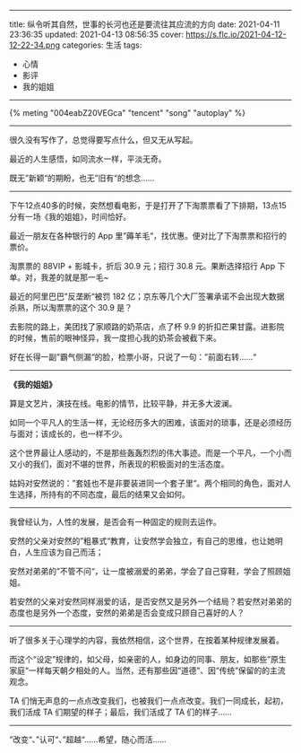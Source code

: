 ----
title: 纵令听其自然，世事的长河也还是要流往其应流的方向
date: 2021-04-11 23:36:35
updated: 2021-04-13 08:56:35
cover: https://s.flc.io/2021-04-12-12-22-34.png
categories: 生活
tags:
- 心情
- 影评
- 我的姐姐
----

{% meting "004eabZ20VEGca" "tencent" "song" "autoplay" %}

----

很久没有写作了，总觉得要写点什么，但又无从写起。

最近的人生感悟，如同流水一样，平淡无奇。

既无”新颖“的期盼，也无”旧有“的想念……

<!-- more -->

----

下午12点40多的时候，突然想看电影，于是打开了下淘票票看了下排期，13点15分有一场《我的姐姐》，时间恰好。

最近一朋友在各种银行的 App 里”薅羊毛“，找优惠。便对比了下淘票票和招行的票价。

淘票票的 88VIP + 影城卡，折后 30.9 元；招行 30.8 元。果断选择招行 App 下单。对，我差的就是那一毛~

最近的阿里巴巴”反垄断“被罚 182 亿；京东等几个大厂签署承诺不会出现大数据杀熟，所以淘票票的这个 30.9 是？

去影院的路上，美团找了家顺路的奶茶店，点了杯 9.9 的折扣芒果甘露。进影院的时候，售前的眼神怪异，我一度担心我的奶茶会被截下来。

好在长得一副”霸气侧漏“的脸，检票小哥，只说了一句：”前面右转……“

----

**《我的姐姐》**

算是文艺片，演技在线。电影的情节，比较平静，并无多大波澜。

如同一个平凡人的生活一样，无论经历多大的困难，该面对的琐事，还是必须经历与面对；该成长的，也一样不少。

这个世界最让人感动的，不是那些轰轰烈烈的伟大事迹。而是一个平凡，一个小而又小的我们，面对不堪的世界，所表现的积极面对的生活态度。

姑妈对安然说的：”套娃也不是非要装进同一个套子里“。两个相同的角色，面对人生选择，所持有的不同态度，最后的结果又会如何。

----

我曾经认为，人性的发展，是否会有一种固定的规则去运作。

安然的父亲对安然的”粗暴式“教育，让安然学会独立，有自己的思维，也让她明白，人生应该为自己而活；

安然对弟弟的”不管不问“，让一度被溺爱的弟弟，学会了自己穿鞋，学会了照顾姐姐。

若安然的父亲对安然同样溺爱的话，是否安然又是另外一个结局？若安然对弟弟的态度也是另外一个态度，安然的弟弟是否会变成只顾自己喜好的人？

----

听了很多关于心理学的内容，我依然相信，这个世界，在按着某种规律发展着。

而这个“设定”规律的，如父母，如亲密的人，如身边的同事、朋友，如那些”原生家庭“一样每天朝夕相处的人。当然，还有那些因“道德”、因“传统”保留的的主流观念。

TA 们悄无声息的一点点改变我们，也被我们一点点改变。我们一同成长，起初，我们活成 TA 们期望的样子；最后，我们活成了 TA 们的样子……

----

”改变“、”认可“、”超越“……希望，随心而活……
